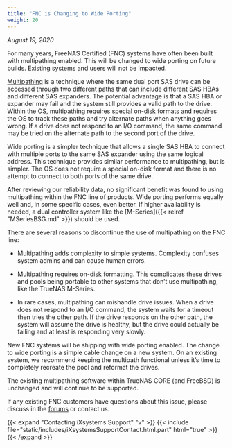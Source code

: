 ```yaml
---
title: "FNC is Changing to Wide Porting"
weight: 20
---
```


*August 19, 2020*

For many years, FreeNAS Certified (FNC) systems have often been built with multipathing enabled.
This will be changed to wide porting on future builds. Existing systems and users will not be impacted.

[Multipathing](https://www.freebsd.org/cgi/man.cgi?query=gmultipath) is a technique where the same dual port SAS drive can be accessed through two different paths that can include different SAS HBAs and different SAS expanders.
The potential advantage is that a SAS HBA or expander may fail and the system still provides a valid path to the drive.
Within the OS, multipathing requires special on-disk formats and requires the OS to track these paths and try alternate paths when anything goes wrong.
If a drive does not respond to an I/O command, the same command may be tried on the alternate path to the second port of the drive.

Wide porting is a simpler technique that allows a single SAS HBA to connect with multiple ports to the same SAS expander using the same logical address.
This technique provides similar performance to multipathing, but is simpler.
The OS does not require a special on-disk format and there is no attempt to connect to both ports of the same drive.

After reviewing our reliability data, no significant benefit was found to using multipathing within the FNC line of products.
Wide porting performs equally well and, in some specific cases, even better.
If higher availability is needed, a dual controller system like the [M-Series]({{< relref "MSeriesBSG.md" >}}) should be used.

There are several reasons to discontinue the use of multipathing on the FNC line:

* Multipathing adds complexity to simple systems.
  Complexity confuses system admins and can cause human errors.

* Multipathing requires on-disk formatting.
  This complicates these drives and pools being portable to other systems that don’t use multipathing, like the TrueNAS M-Series.

* In rare cases, multipathing can mishandle drive issues.
  When a drive does not respond to an I/O command, the system waits for a timeout then tries the other path.
  If the drive responds on the other path, the system will assume the drive is healthy, but the drive could actually be failing and at least is responding very slowly.

New FNC systems will be shipping with wide porting enabled.
The change to wide porting is a simple cable change on a new system.
On an existing system, we recommend keeping the multipath functional unless it’s time to completely recreate the pool and reformat the drives.

The existing multipathing software within TrueNAS CORE (and FreeBSD) is unchanged and will continue to be supported.

If any existing FNC customers have questions about this issue, please discuss in the [forums](https://www.ixsystems.com/community/) or contact us.

{{< expand "Contacting iXsystems Support" "v" >}}
{{< include file="static/includes/iXsystemsSupportContact.html.part" html="true" >}}
{{< /expand >}}
